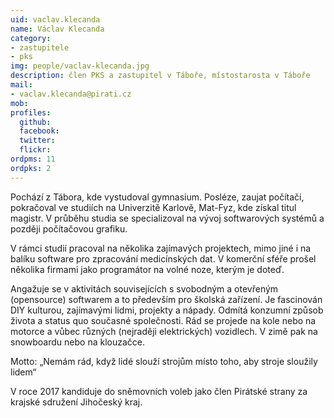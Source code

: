 ```yaml
---
uid: vaclav.klecanda
name: Václav Klecanda
category:
- zastupitele
- pks
img: people/vaclav-klecanda.jpg
description: člen PKS a zastupitel v Táboře, místostarosta v Táboře
mail:
- vaclav.klecanda@pirati.cz
mob:			  
profiles:
  github:                 
  facebook: 		  
  twitter: 		  
  flickr: 
ordpms: 11
ordpks: 2      		  
---
```


Pochází z Tábora, kde vystudoval gymnasium. Posléze, zaujat počítači, pokračoval ve studiích na Univerzitě Karlově, Mat-Fyz, kde získal titul magistr. V průběhu studia se specializoval na vývoj softwarových systémů a později počítačovou grafiku.

V rámci studií pracoval na několika zajímavých projektech, mimo jiné i na balíku software pro zpracování medicínských dat. V komerční sféře prošel několika firmami jako programátor na volné noze, kterým je doteď.

Angažuje se v aktivitách souvisejících s svobodným a otevřeným (opensource) softwarem a to především pro školská zařízení. Je fascinován DIY kulturou, zajímavými lidmi, projekty a nápady. Odmítá konzumní způsob života a status quo současné společnosti. Rád se projede na kole nebo na motorce a vůbec různých (nejraději elektrických) vozidlech. V zimě pak na snowboardu nebo na klouzačce.

Motto: „Nemám rád, když lidé slouží strojům místo toho, aby stroje sloužily lidem“

V roce 2017 kandiduje do sněmovních voleb jako člen Pirátské strany za krajské sdružení Jihočeský kraj.
